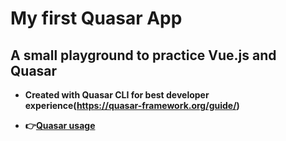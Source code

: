 # My first Quasar App

## A small playground to practice Vue.js and Quasar


- **Created with Quasar CLI for best developer experience(https://quasar-framework.org/guide/)**

- **:point_right:[Quasar usage](./src/pages/Index.vue)**
